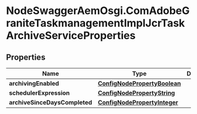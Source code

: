 # NodeSwaggerAemOsgi.ComAdobeGraniteTaskmanagementImplJcrTaskArchiveServiceProperties

## Properties

Name | Type | Description | Notes
------------ | ------------- | ------------- | -------------
**archivingEnabled** | [**ConfigNodePropertyBoolean**](ConfigNodePropertyBoolean.md) |  | [optional] 
**schedulerExpression** | [**ConfigNodePropertyString**](ConfigNodePropertyString.md) |  | [optional] 
**archiveSinceDaysCompleted** | [**ConfigNodePropertyInteger**](ConfigNodePropertyInteger.md) |  | [optional] 


